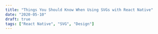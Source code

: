 ```yaml
---
title: "Things You Should Know When Using SVGs with React Native"
date: "2020-05-10"
draft: true
tags: ["React Native", "SVG", "Design"]
---
```

